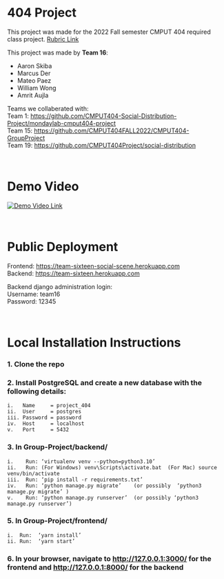 # 404 Project
This project was made for the 2022 Fall semester CMPUT 404 required class project.  [<ins>Rubric Link</ins>](https://github.com/abramhindle/CMPUT404-project-socialdistribution/blob/master/project.org)    

This project was made by **Team 16**:
* Aaron Skiba
* Marcus Der
* Mateo Paez
* William Wong
* Amrit Aujla

Teams we collaberated with:   
Team 1:  https://github.com/CMPUT404-Social-Distribution-Project/mondaylab-cmput404-project  
Team 15: https://github.com/CMPUT404FALL2022/CMPUT404-GroupProject  
Team 19: https://github.com/CMPUT404Project/social-distribution

<br/>

# Demo Video
[![Demo Video Link](https://img.youtube.com/vi/fbk5VAsZHrk/maxresdefault.jpg)](https://www.youtube.com/watch?v=fbk5VAsZHrk)

<br/>

# Public Deployment
Frontend: https://team-sixteen-social-scene.herokuapp.com  
Backend: https://team-sixteen.herokuapp.com  

Backend django administration login:  
Username: team16  
Password: 12345

<br/>

# Local Installation Instructions

### 1. Clone the repo

### 2. Install PostgreSQL and create a new database with the following details:
	i.   Name     = project_404 
	ii.  User     = postgres
	iii. Password = password
	iv.  Host     = localhost
	v.   Port     = 5432

### 3. In Group-Project/backend/
	i.    Run: ‘virtualenv venv --python=python3.10’
	ii.   Run: (For Windows) venv\Scripts\activate.bat	(For Mac) source venv/bin/activate
	iii.  Run: ‘pip install -r requirements.txt’
	iv.   Run: ‘python manage.py migrate’    (or possibly  ‘python3 manage.py migrate’ )
	v.    Run: ‘python manage.py runserver’  (or possibly ‘python3 manage.py runserver’)

### 5. In Group-Project/frontend/
	i.  Run:  ‘yarn install’
	ii. Run:  ‘yarn start’

### 6. In your browser, navigate to http://127.0.0.1:3000/ for the frontend and http://127.0.0.1:8000/ for the backend
